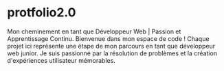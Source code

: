 # protfolio2.0
Mon cheminement en tant que Développeur Web | Passion et Apprentissage Continu. Bienvenue dans mon espace de code ! Chaque projet ici représente une étape de mon parcours en tant que développeur web junior. Je suis passionné par la résolution de problèmes et la création d'expériences utilisateur mémorables. 
